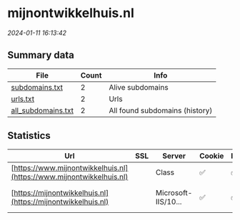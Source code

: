 # mijnontwikkelhuis.nl
*2024-01-11 16:13:42*
## Summary data
| File       | Count | Info |
|------------|-------|------|
|[subdomains.txt](/data/mijnontwikkelhuis.nl/subdomains.txt)|2|Alive subdomains|
|[urls.txt](/data/mijnontwikkelhuis.nl/urls.txt)|2|Urls|
|[all_subdomains.txt](/data/mijnontwikkelhuis.nl/all_subdomains.txt)|2|All found subdomains (history)|
## Statistics
| Url | SSL | Server | Cookie | HSTS | CSP | XFO | XXP | RP | Tech |Title |
|------------|-------|------|------|------|------|------|------|------|------|------|
|[https://www.mijnontwikkelhuis.nl](https://www.mijnontwikkelhuis.nl)| |Class|:white_check_mark: |:white_check_mark: |:warning: | | 2:white_check_mark: | 3:white_check_mark: |HSTS||
|[https://mijnontwikkelhuis.nl](https://mijnontwikkelhuis.nl)| |Microsoft-IIS/10...|:white_check_mark: |:white_check_mark: |:warning: | | 2:white_check_mark: | 3:white_check_mark: |IIS:10.0 Windows Server|Document Moved|
